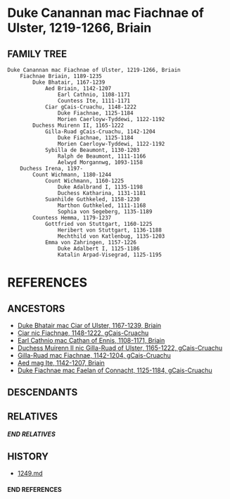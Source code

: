 # Duke Canannan mac Fiachnae of Ulster, 1219-1266, Briain

## FAMILY TREE 
```
Duke Canannan mac Fiachnae of Ulster, 1219-1266, Briain
    Fiachnae Briain, 1189-1235
        Duke Bhatair, 1167-1239
            Aed Briain, 1142-1207
                Earl Cathnio, 1108-1171
                Countess Ite, 1111-1171    
            Ciar gCais-Cruachu, 1148-1222
                Duke Fiachnae, 1125-1184        
                Morien Caerloyw-Tyddewi, 1122-1192
        Duchess Muirenn II, 1165-1222
            Gilla-Ruad gCais-Cruachu, 1142-1204
                Duke Fiachnae, 1125-1184    
                Morien Caerloyw-Tyddewi, 1122-1192
            Sybilla de Beaumont, 1130-1203
                Ralph de Beaumont, 1111-1166
                Aelwyd Morgannwg, 1093-1158
    Duchess Irena, 1197-
        Count Wichmann, 1180-1244
            Count Wichmann, 1160-1225
                Duke Adalbrand I, 1135-1198
                Duchess Katharina, 1131-1181
            Suanhilde Guthkeled, 1158-1230
                Marthon Guthkeled, 1111-1168
                Sophia von Segeberg, 1135-1189
        Countess Hemma, 1179-1237
            Gottfried von Stuttgart, 1160-1225
                Heribert von Stuttgart, 1136-1188
                Mechthild von Katlenbug, 1135-1203
            Emma von Zahringen, 1157-1226
                Duke Adalbert I, 1125-1186
                Katalin Arpad-Visegrad, 1125-1195
```


# REFERENCES

## ANCESTORS
* [Duke Bhatair mac Ciar of Ulster, 1167-1239, Briain](bhatair_mac_ciar_1167.md)
* [Ciar nic Fiachnae, 1148-1222, gCais-Cruachu](ciar_nic_fiachnae_1148.md)
* [Earl Cathnio mac Cathan of Ennis, 1108-1171, Briain](cathnio_mac_cathan_1108.md)
* [Duchess Muirenn II nic Gilla-Ruad of Ulster, 1165-1222, gCais-Cruachu](muirenn_ii_nic_gilla-ruad_1165.md)
* [Gilla-Ruad mac Fiachnae, 1142-1204, gCais-Cruachu](gilla-ruad_mac_fiachnae_1142.md)
* [Aed mag Ite, 1142-1207, Briain](aed_mag_ite_1142.md)
* [Duke Fiachnae mac Faelan of Connacht, 1125-1184, gCais-Cruachu](fiachnae_mac_faelan_1125.md)

## DESCENDANTS

## RELATIVES

##### END RELATIVES 
## HISTORY
* [1249.md](../h/1249.md)

#### END REFERENCES
